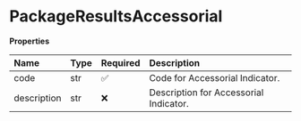 # PackageResultsAccessorial

**Properties**

| Name        | Type | Required | Description                            |
| :---------- | :--- | :------- | :------------------------------------- |
| code        | str  | ✅       | Code for Accessorial Indicator.        |
| description | str  | ❌       | Description for Accessorial Indicator. |

<!-- This file was generated by liblab | https://liblab.com/ -->
